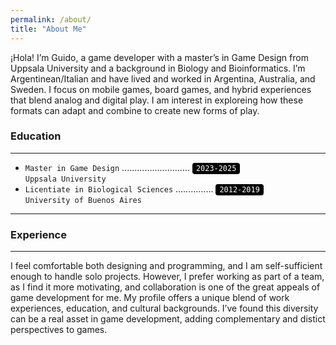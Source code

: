 ```yaml
---
permalink: /about/
title: "About Me"
---
```


¡Hola! I’m Guido, a game developer with a master’s in Game Design from Uppsala University and a background in Biology and Bioinformatics. I’m Argentinean/Italian and have lived and worked in Argentina, Australia, and Sweden. I focus on mobile games, board games, and hybrid experiences that blend analog and digital play. I am interest in exploreing how these formats can adapt and combine to create new forms of play.

### Education
---
- <code>Master in Game Design</code> ........................... <code style="background:black; color:white; padding:2px 6px; border-radius:4px;">2023-2025</code><br>
`Uppsala University`
- <code>Licentiate in Biological Sciences</code> ............... <code style="background:black; color:white; padding:2px 6px; border-radius:4px;">2012-2019</code><br>
  `University of Buenos Aires`

---

### Experience
---
I feel comfortable both designing and programming, and I am self-sufficient enough to handle solo projects. However, I prefer working as part of a team, as I find it more motivating, and collaboration is one of the great appeals of game development for me. My profile offers a unique blend of work experiences, education, and cultural backgrounds. I’ve found this diversity can be a real asset in game development, adding complementary and distict perspectives to games.

